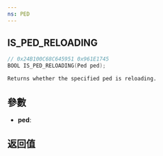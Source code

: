 ```yaml
---
ns: PED
---
```

## IS_PED_RELOADING

```c
// 0x24B100C68C645951 0x961E1745
BOOL IS_PED_RELOADING(Ped ped);
```

```
Returns whether the specified ped is reloading.  
```

## 參數
* **ped**: 

## 返回值
